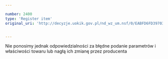```yaml
---

number: 2400
type: 'Register item'
original_uri: 'http://decyzje.uokik.gov.pl/nd_wz_um.nsf/0/EABFD6FD39703AF1C12578C3003EF56B?OpenDocument'


---
```


Nie ponosimy jednak odpowiedzialności za błędne podanie parametrów i właściwości towaru lub nagłą ich zmianę przez producenta
